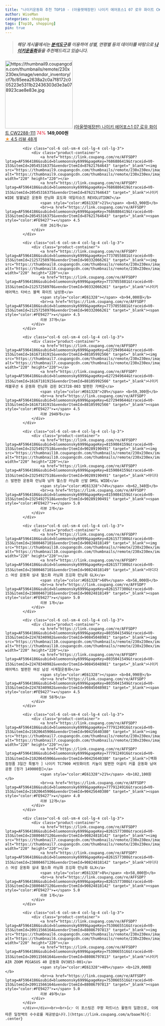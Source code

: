 ```yaml
---
title: "나이키운동화 추천 TOP10 - (아울렛매장판) 나이키 에어포스1 07 로우 화이트 CW2288-111"
author: WiseMan
categories: shopping
tags: [Top10, shopping]
pin: true
---
```


> ##### 해당 게시물에서는 [**분석도구**](https://itemscout.io/)를 이용하여 **성별**, **연령별** 등의 데이터를 바탕으로 [**나이키운동화**](https://link.coupang.com/a/baae76)들을 추천해드리고 있습니다.
<div class="container"><div class="row">
            <div class="col-6 col-sm-4 col-lg-4 col-lg-3">
                <div class="product-container">
                    <a href="https://link.coupang.com/re/AFFSDP?lptag=AF5964186&subid=bluemoonsky6999&pageKey=7978027800&traceid=V0-153&itemId=22124206937&vendorItemId=89048259668" target="_blank"><img src="https://thumbnail9.coupangcdn.com/thumbnails/remote/230x230ex/image/vendor_inventory/cf7b/85eea2638a2c0a7f8172c005223e5311b22436303d3e3a078923cae8e83e.jpg" alt="https://thumbnail9.coupangcdn.com/thumbnails/remote/230x230ex/image/vendor_inventory/cf7b/85eea2638a2c0a7f8172c005223e5311b22436303d3e3a078923cae8e83e.jpg" width="220" height="220"></a>
                    <a href="https://link.coupang.com/re/AFFSDP?lptag=AF5964186&subid=bluemoonsky6999&pageKey=7978027800&traceid=V0-153&itemId=22124206937&vendorItemId=89048259668" target="_blank">(아울렛매장판) 나이키 에어포스1 07 로우 화이트 CW2288-111</a>
                    <span style="color:#E61328">74%</span> <b>149,000원</b>
                    <br><a href="https://link.coupang.com/re/AFFSDP?lptag=AF5964186&subid=bluemoonsky6999&pageKey=7978027800&traceid=V0-153&itemId=22124206937&vendorItemId=89048259668" target="_blank"><span style="color:#FE9427">★</span> 4.5
                    리뷰 48개</a>
                </div>
            </div>
            
            <div class="col-6 col-sm-4 col-lg-4 col-lg-3">
                <div class="product-container">
                    <a href="https://link.coupang.com/re/AFFSDP?lptag=AF5964186&subid=bluemoonsky6999&pageKey=7686886419&traceid=V0-153&itemId=20545316375&vendorItemId=87621764643" target="_blank"><img src="https://thumbnail9.coupangcdn.com/thumbnails/remote/230x230ex/image/0820_amir_esrgan_inf40k_batch_1_max3k/2c1d/e20373f82f1ace65d1f71f1da02f98dc58d03cfb38f81515b26f50cc81b6.jpg" alt="https://thumbnail9.coupangcdn.com/thumbnails/remote/230x230ex/image/0820_amir_esrgan_inf40k_batch_1_max3k/2c1d/e20373f82f1ace65d1f71f1da02f98dc58d03cfb38f81515b26f50cc81b6.jpg" width="220" height="220"></a>
                    <a href="https://link.coupang.com/re/AFFSDP?lptag=AF5964186&subid=bluemoonsky6999&pageKey=7686886419&traceid=V0-153&itemId=20545316375&vendorItemId=87621764643" target="_blank">나이키 WIDE 발볼넓은 운동화 런닝화 효도화 데일리슈즈 REVOLUTION7</a>
                    <span style="color:#E61328">21%</span> <b>63,900원</b>
                    <br><a href="https://link.coupang.com/re/AFFSDP?lptag=AF5964186&subid=bluemoonsky6999&pageKey=7686886419&traceid=V0-153&itemId=20545316375&vendorItemId=87621764643" target="_blank"><span style="color:#FE9427">★</span> 4.5
                    리뷰 261개</a>
                </div>
            </div>
            
            <div class="col-6 col-sm-4 col-lg-4 col-lg-3">
                <div class="product-container">
                    <a href="https://link.coupang.com/re/AFFSDP?lptag=AF5964186&subid=bluemoonsky6999&pageKey=7737055881&traceid=V0-153&itemId=21257258970&vendorItemId=90332066261" target="_blank"><img src="https://thumbnail8.coupangcdn.com/thumbnails/remote/230x230ex/image/vendor_inventory/bd40/4006925b2e1c8f221535d0d3746f20bb5c5a41eebef1e97ac7f2820ce5fc.png" alt="https://thumbnail8.coupangcdn.com/thumbnails/remote/230x230ex/image/vendor_inventory/bd40/4006925b2e1c8f221535d0d3746f20bb5c5a41eebef1e97ac7f2820ce5fc.png" width="220" height="220"></a>
                    <a href="https://link.coupang.com/re/AFFSDP?lptag=AF5964186&subid=bluemoonsky6999&pageKey=7737055881&traceid=V0-153&itemId=21257258970&vendorItemId=90332066261" target="_blank">나이키 에어맥스 타바스 블랙 화이트 남성용</a>
                    <span style="color:#E61328"></span> <b>94,000원</b>
                    <br><a href="https://link.coupang.com/re/AFFSDP?lptag=AF5964186&subid=bluemoonsky6999&pageKey=7737055881&traceid=V0-153&itemId=21257258970&vendorItemId=90332066261" target="_blank"><span style="color:#FE9427">★</span> 4.5
                    리뷰 37개</a>
                </div>
            </div>
            
            <div class="col-6 col-sm-4 col-lg-4 col-lg-3">
                <div class="product-container">
                    <a href="https://link.coupang.com/re/AFFSDP?lptag=AF5964186&subid=bluemoonsky6999&pageKey=6272949644&traceid=V0-153&itemId=16167181915&vendorItemId=88105992566" target="_blank"><img src="https://thumbnail7.coupangcdn.com/thumbnails/remote/230x230ex/image/vendor_inventory/3a4c/3158f4d53bf56b22420ea3b966559fc8836d4c135ab301c64d69a5a03eaa.jpg" alt="https://thumbnail7.coupangcdn.com/thumbnails/remote/230x230ex/image/vendor_inventory/3a4c/3158f4d53bf56b22420ea3b966559fc8836d4c135ab301c64d69a5a03eaa.jpg" width="220" height="220"></a>
                    <a href="https://link.coupang.com/re/AFFSDP?lptag=AF5964186&subid=bluemoonsky6999&pageKey=6272949644&traceid=V0-153&itemId=16167181915&vendorItemId=88105992566" target="_blank">나이키 레볼루션 6 운동화 런닝화 검흰 DC3728-003 발편한 가벼운</a>
                    <span style="color:#E61328">28%</span> <b>59,300원</b>
                    <br><a href="https://link.coupang.com/re/AFFSDP?lptag=AF5964186&subid=bluemoonsky6999&pageKey=6272949644&traceid=V0-153&itemId=16167181915&vendorItemId=88105992566" target="_blank"><span style="color:#FE9427">★</span> 4.5
                    리뷰 2949개</a>
                </div>
            </div>
            
            <div class="col-6 col-sm-4 col-lg-4 col-lg-3">
                <div class="product-container">
                    <a href="https://link.coupang.com/re/AFFSDP?lptag=AF5964186&subid=bluemoonsky6999&pageKey=8159084159&traceid=V0-153&itemId=23254927518&vendorItemId=90289190491" target="_blank"><img src="https://thumbnail10.coupangcdn.com/thumbnails/remote/230x230ex/image/vendor_inventory/48eb/e7aabc32cdf99bcb182fd3706f6a3af1ce23308e1657386c6ce798635198.jpg" alt="https://thumbnail10.coupangcdn.com/thumbnails/remote/230x230ex/image/vendor_inventory/48eb/e7aabc32cdf99bcb182fd3706f6a3af1ce23308e1657386c6ce798635198.jpg" width="220" height="220"></a>
                    <a href="https://link.coupang.com/re/AFFSDP?lptag=AF5964186&subid=bluemoonsky6999&pageKey=8159084159&traceid=V0-153&itemId=23254927518&vendorItemId=90289190491" target="_blank">아디다스 발편한 운동화 런닝화 남자 헬스장 러닝화 신발 DMSL WIDE</a>
                    <span style="color:#E61328">74%</span> <b>62,340원</b>
                    <br><a href="https://link.coupang.com/re/AFFSDP?lptag=AF5964186&subid=bluemoonsky6999&pageKey=8159084159&traceid=V0-153&itemId=23254927518&vendorItemId=90289190491" target="_blank"><span style="color:#FE9427">★</span> 5.0
                    리뷰 2개</a>
                </div>
            </div>
            
            <div class="col-6 col-sm-4 col-lg-4 col-lg-3">
                <div class="product-container">
                    <a href="https://link.coupang.com/re/AFFSDP?lptag=AF5964186&subid=bluemoonsky6999&pageKey=8261577300&traceid=V0-153&itemId=23800467101&vendorItemId=90824818149" target="_blank"><img src="https://thumbnail10.coupangcdn.com/thumbnails/remote/230x230ex/image/vendor_inventory/e67d/985bb2c2ffbb56768dde73c1cb998c2c78e2198e5b85e56c7eb565506019.png" alt="https://thumbnail10.coupangcdn.com/thumbnails/remote/230x230ex/image/vendor_inventory/e67d/985bb2c2ffbb56768dde73c1cb998c2c78e2198e5b85e56c7eb565506019.png" width="220" height="220"></a>
                    <a href="https://link.coupang.com/re/AFFSDP?lptag=AF5964186&subid=bluemoonsky6999&pageKey=8261577300&traceid=V0-153&itemId=23800467101&vendorItemId=90824818149" target="_blank">아디다스 여성 운동화 실내 헬스화 러닝화 조깅화 런닝화 GLX</a>
                    <span style="color:#E61328">60%</span> <b>58,000원</b>
                    <br><a href="https://link.coupang.com/re/AFFSDP?lptag=AF5964186&subid=bluemoonsky6999&pageKey=8261577300&traceid=V0-153&itemId=23800467101&vendorItemId=90824818149" target="_blank"><span style="color:#FE9427">★</span> 5.0
                    리뷰 1개</a>
                </div>
            </div>
            
            <div class="col-6 col-sm-4 col-lg-4 col-lg-3">
                <div class="product-container">
                    <a href="https://link.coupang.com/re/AFFSDP?lptag=AF5964186&subid=bluemoonsky6999&pageKey=8035041549&traceid=V0-153&itemId=22478340982&vendorItemId=90845048981" target="_blank"><img src="https://thumbnail10.coupangcdn.com/thumbnails/remote/230x230ex/image/vendor_inventory/1ef3/3c6379913975ccdf5ec88ad22b09320ea794a785c48e70abda133275b670.jpg" alt="https://thumbnail10.coupangcdn.com/thumbnails/remote/230x230ex/image/vendor_inventory/1ef3/3c6379913975ccdf5ec88ad22b09320ea794a785c48e70abda133275b670.jpg" width="220" height="220"></a>
                    <a href="https://link.coupang.com/re/AFFSDP?lptag=AF5964186&subid=bluemoonsky6999&pageKey=8035041549&traceid=V0-153&itemId=22478340982&vendorItemId=90845048981" target="_blank">나이키 에어맥스 발편한 여성 남성 사계절운동화</a>
                    <span style="color:#E61328"></span> <b>84,990원</b>
                    <br><a href="https://link.coupang.com/re/AFFSDP?lptag=AF5964186&subid=bluemoonsky6999&pageKey=8035041549&traceid=V0-153&itemId=22478340982&vendorItemId=90845048981" target="_blank"><span style="color:#FE9427">★</span> 4.5
                    리뷰 58개</a>
                </div>
            </div>
            
            <div class="col-6 col-sm-4 col-lg-4 col-lg-3">
                <div class="product-container">
                    <a href="https://link.coupang.com/re/AFFSDP?lptag=AF5964186&subid=bluemoonsky6999&pageKey=7779124916&traceid=V0-153&itemId=21020645906&vendorItemId=90425640380" target="_blank"><img src="https://thumbnail7.coupangcdn.com/thumbnails/remote/230x230ex/image/vendor_inventory/f2e7/07b5a8e200a81d622cc23862a485a742a193cb05ea4599a2bef25900cffb.png" alt="https://thumbnail7.coupangcdn.com/thumbnails/remote/230x230ex/image/vendor_inventory/f2e7/07b5a8e200a81d622cc23862a485a742a193cb05ea4599a2bef25900cffb.png" width="220" height="220"></a>
                    <a href="https://link.coupang.com/re/AFFSDP?lptag=AF5964186&subid=bluemoonsky6999&pageKey=7779124916&traceid=V0-153&itemId=21020645906&vendorItemId=90425640380" target="_blank">[백화점정품 3일간 특별가 ] 나이키 TC7900 써밋화이트 키높이 발편한 어글리 커플 운동화 남여공용 [정가 149000원]</a>
                    <span style="color:#E61328">21%</span> <b>102,100원</b>
                    <br><a href="https://link.coupang.com/re/AFFSDP?lptag=AF5964186&subid=bluemoonsky6999&pageKey=7779124916&traceid=V0-153&itemId=21020645906&vendorItemId=90425640380" target="_blank"><span style="color:#FE9427">★</span> 4.0
                    리뷰 12개</a>
                </div>
            </div>
            
            <div class="col-6 col-sm-4 col-lg-4 col-lg-3">
                <div class="product-container">
                    <a href="https://link.coupang.com/re/AFFSDP?lptag=AF5964186&subid=bluemoonsky6999&pageKey=8261577300&traceid=V0-153&itemId=23800467120&vendorItemId=90824818142" target="_blank"><img src="https://thumbnail7.coupangcdn.com/thumbnails/remote/230x230ex/image/vendor_inventory/aeec/392312114dfe342f9954ae2604b64d751251e2249286491d2e271035f302.png" alt="https://thumbnail7.coupangcdn.com/thumbnails/remote/230x230ex/image/vendor_inventory/aeec/392312114dfe342f9954ae2604b64d751251e2249286491d2e271035f302.png" width="220" height="220"></a>
                    <a href="https://link.coupang.com/re/AFFSDP?lptag=AF5964186&subid=bluemoonsky6999&pageKey=8261577300&traceid=V0-153&itemId=23800467120&vendorItemId=90824818142" target="_blank">아디다스 여성 운동화 실내 헬스화 러닝화 조깅화 런닝화 GLX</a>
                    <span style="color:#E61328">8%</span> <b>58,000원</b>
                    <br><a href="https://link.coupang.com/re/AFFSDP?lptag=AF5964186&subid=bluemoonsky6999&pageKey=8261577300&traceid=V0-153&itemId=23800467120&vendorItemId=90824818142" target="_blank"><span style="color:#FE9427">★</span> 5.0
                    리뷰 1개</a>
                </div>
            </div>
            
            <div class="col-6 col-sm-4 col-lg-4 col-lg-3">
                <div class="product-container">
                    <a href="https://link.coupang.com/re/AFFSDP?lptag=AF5964186&subid=bluemoonsky6999&pageKey=7530665516&traceid=V0-153&itemId=20911566164&vendorItemId=88086797813" target="_blank"><img src="https://thumbnail6.coupangcdn.com/thumbnails/remote/230x230ex/image/vendor_inventory/f036/b1268e01e2ecf262eb8c274ad596afc26b7ebd60682f8d5a180080f4878a.jpg" alt="https://thumbnail6.coupangcdn.com/thumbnails/remote/230x230ex/image/vendor_inventory/f036/b1268e01e2ecf262eb8c274ad596afc26b7ebd60682f8d5a180080f4878a.jpg" width="220" height="220"></a>
                    <a href="https://link.coupang.com/re/AFFSDP?lptag=AF5964186&subid=bluemoonsky6999&pageKey=7530665516&traceid=V0-153&itemId=20911566164&vendorItemId=88086797813" target="_blank">나이키 AIR ZOOM PEGASUS 40 운동화 DV3853-001</a>
                    <span style="color:#E61328">40%</span> <b>129,000원</b>
                    <br><a href="https://link.coupang.com/re/AFFSDP?lptag=AF5964186&subid=bluemoonsky6999&pageKey=7530665516&traceid=V0-153&itemId=20911566164&vendorItemId=88086797813" target="_blank"><span style="color:#FE9427">★</span> 5.0
                    리뷰 49개</a>
                </div>
            </div>
            </div></div><br><br>[👉 이 포스팅은 쿠팡 파트너스 활동의 일환으로, 이에 따른 일정액의 수수료를 제공받습니다.](https://link.coupang.com/a/baae76){: .center}